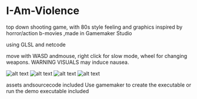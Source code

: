 # I-Am-Violence
top down shooting game, with 80s style feeling and graphics inspired by horror/action b-movies ,made in Gamemaker Studio

using GLSL 
and netcode

move with WASD andmouse, right click for slow mode, wheel for changing weapons.
WARNING VISUALS may induce nausea.

![alt text](https://i.imgur.com/h2jAFg3.png)
![alt text](https://i.imgur.com/hBHdZxY.png)
![alt text](https://i.imgur.com/5Imbrwd.png)
![alt text](https://i.imgur.com/0XGnoe9.png)

assets andsourcecode included
Use gamemaker to create the executable or run the demo executable included

